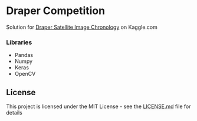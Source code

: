 # Draper Competition

Solution for [Draper Satellite Image Chronology](https://www.kaggle.com/c/draper-satellite-image-chronology) on Kaggle.com

### Libraries

* Pandas
* Numpy
* Keras
* OpenCV

## License

This project is licensed under the MIT License - see the [LICENSE.md](LICENSE.md) file for details
